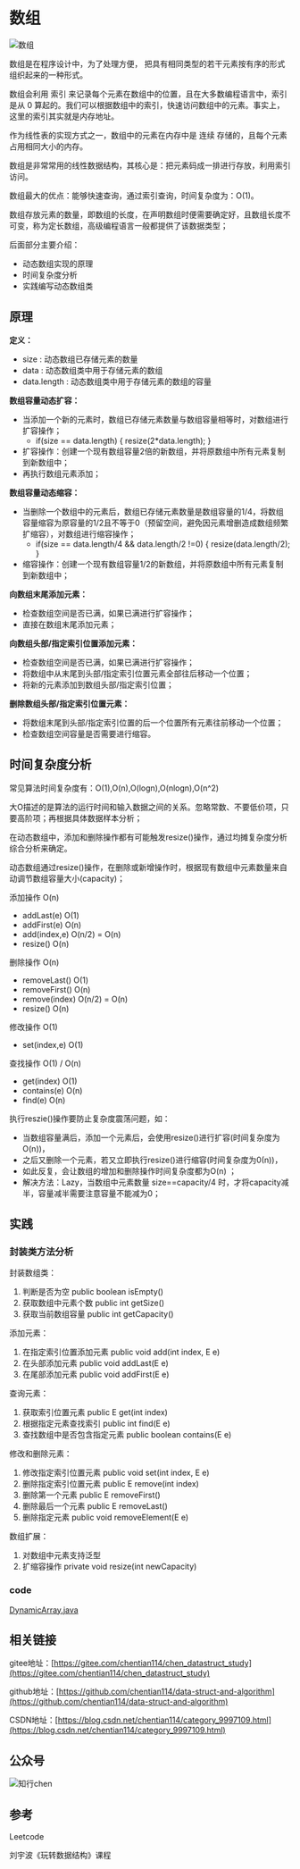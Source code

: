 # 数组

![数组](https://img-blog.csdnimg.cn/20201013113132628.png)

数组是在程序设计中，为了处理方便， 把具有相同类型的若干元素按有序的形式组织起来的一种形式。

数组会利用 索引 来记录每个元素在数组中的位置，且在大多数编程语言中，索引是从 0 算起的。我们可以根据数组中的索引，快速访问数组中的元素。事实上，这里的索引其实就是内存地址。

作为线性表的实现方式之一，数组中的元素在内存中是 连续 存储的，且每个元素占用相同大小的内存。

数组是非常常用的线性数据结构，其核心是：把元素码成一排进行存放，利用索引访问。

数组最大的优点：能够快速查询，通过索引查询，时间复杂度为：O(1)。

数组存放元素的数量，即数组的长度，在声明数组时便需要确定好，且数组长度不可变，称为定长数组，高级编程语言一般都提供了该数据类型；

后面部分主要介绍：
- 动态数组实现的原理
- 时间复杂度分析
- 实践编写动态数组类

## 原理

**定义：**
- size : 动态数组已存储元素的数量
- data : 动态数组类中用于存储元素的数组
- data.length : 动态数组类中用于存储元素的数组的容量

**数组容量动态扩容：**
- 当添加一个新的元素时，数组已存储元素数量与数组容量相等时，对数组进行扩容操作；
  - if(size == data.length) { resize(2*data.length); }
- 扩容操作：创建一个现有数组容量2倍的新数组，并将原数组中所有元素复制到新数组中；
- 再执行数组元素添加；

**数组容量动态缩容：**
- 当删除一个数组中的元素后，数组已存储元素数量是数组容量的1/4，将数组容量缩容为原容量的1/2且不等于0（预留空间，避免因元素增删造成数组频繁扩缩容），对数组进行缩容操作；
  - if(size == data.length/4 && data.length/2 !=0) { resize(data.length/2); }
- 缩容操作：创建一个现有数组容量1/2的新数组，并将原数组中所有元素复制到新数组中；

**向数组末尾添加元素：**
- 检查数组空间是否已满，如果已满进行扩容操作；
- 直接在数组末尾添加元素；

**向数组头部/指定索引位置添加元素：**
- 检查数组空间是否已满，如果已满进行扩容操作；
- 将数组中从末尾到头部/指定索引位置元素全部往后移动一个位置；
- 将新的元素添加到数组头部/指定索引位置；

**删除数组头部/指定索引位置元素：**
- 将数组末尾到头部/指定索引位置的后一个位置所有元素往前移动一个位置；
- 检查数组空间容量是否需要进行缩容。

## 时间复杂度分析

常见算法时间复杂度有：O(1),O(n),O(logn),O(nlogn),O(n^2)

大O描述的是算法的运行时间和输入数据之间的关系。忽略常数、不要低价项，只要高阶项；再根据具体数据样本分析；

在动态数组中，添加和删除操作都有可能触发resize()操作，通过均摊复杂度分析综合分析来确定。

动态数组通过resize()操作，在删除或新增操作时，根据现有数组中元素数量来自动调节数组容量大小(capacity)；

添加操作  O(n)
- addLast(e)   O(1)
- addFirst(e)  O(n)
- add(index,e) O(n/2) = O(n)
- resize()     O(n)

删除操作  O(n)
- removeLast()   O(1)
- removeFirst()  O(n)
- remove(index)  O(n/2) = O(n)
- resize()  O(n)

修改操作  O(1)
- set(index,e)  O(1)

查找操作  O(1) / O(n)
- get(index)  O(1)
- contains(e)  O(n)
- find(e)  O(n)

执行reszie()操作要防止复杂度震荡问题，如：
- 当数组容量满后，添加一个元素后，会使用resize()进行扩容(时间复杂度为O(n))，
- 之后又删除一个元素，若又立即执行resize()进行缩容(时间复杂度为0(n))，
- 如此反复，会让数组的增加和删除操作时间复杂度都为O(n) ；
- 解决方法：Lazy，当数组中元素数量 size==capacity/4 时，才将capacity减半，容量减半需要注意容量不能减为0；

## 实践

### 封装类方法分析

封装数组类：
1. 判断是否为空  public boolean isEmpty()
2. 获取数组中元素个数  public int getSize()
3. 获取当前数组容量  public int getCapacity()

添加元素：
1. 在指定索引位置添加元素  public void add(int index, E e)
2. 在头部添加元素  public void addLast(E e)
3. 在尾部添加元素  public void addFirst(E e)

查询元素：
1. 获取索引位置元素  public E get(int index)
2. 根据指定元素查找索引  public int find(E e)
3. 查找数组中是否包含指定元素  public boolean contains(E e)

修改和删除元素：
1. 修改指定索引位置元素  public void set(int index, E e)
2. 删除指定索引位置元素  public E remove(int index)
3. 删除第一个元素  public E removeFirst()
4. 删除最后一个元素  public E removeLast()
5. 删除指定元素  public void removeElement(E e)

数组扩展：
1. 对数组中元素支持泛型
2. 扩缩容操作  private void resize(int newCapacity)

### code

[DynamicArray.java](./DynamicArray.java)


## 相关链接

gitee地址：[https://gitee.com/chentian114/chen_datastruct_study](https://gitee.com/chentian114/chen_datastruct_study)

github地址：[https://github.com/chentian114/data-struct-and-algorithm](https://github.com/chentian114/data-struct-and-algorithm)

CSDN地址：[https://blog.csdn.net/chentian114/category_9997109.html](https://blog.csdn.net/chentian114/category_9997109.html)

## 公众号

![知行chen](https://mp.weixin.qq.com/mp/qrcode?scene=10000004&size=102&__biz=Mzk0NTE0MjQ2MQ==&mid=2247483654&idx=1&sn=b3b49309eca19c2fa5bfe333b7e7bdfb&send_time=)

## 参考

Leetcode

刘宇波《玩转数据结构》课程